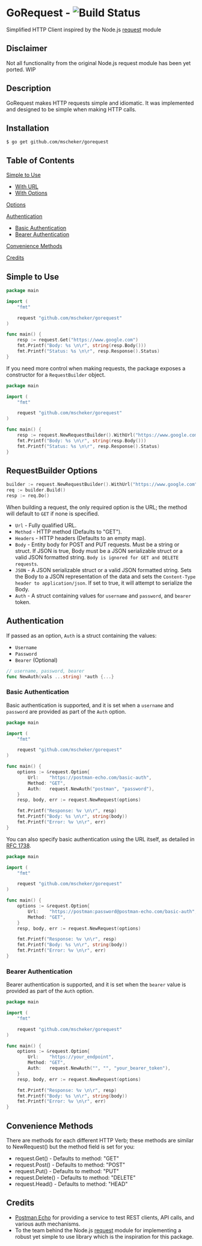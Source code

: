 # GoRequest - ![Build Status](https://travis-ci.org/mscheker/gorequest.svg?branch=master)
Simplified HTTP Client inspired by the Node.js [request](https://github.com/request/request) module

## Disclaimer
Not all functionality from the original Node.js request module has been yet ported. WIP

## Description
GoRequest makes HTTP requests simple and idiomatic. It was implemented and designed to be simple when making HTTP calls.

## Installation
```
$ go get github.com/mscheker/gorequest
```

## Table of Contents
[Simple to Use](#simple-to-use)
* [With URL](#with-url---defaults-to-method-get)
* [With Options](#with-options)

[Options](#options)

[Authentication](#authentication)
* [Basic Authentication](#basic-authentication)
* [Bearer Authentication](#bearer-authentication)

[Convenience Methods](#convenience-methods)

[Credits](#credits)

## Simple to Use
```go
package main

import (
	"fmt"

	request "github.com/mscheker/gorequest"
)

func main() {
	resp := request.Get("https://www.google.com")
	fmt.Printf("Body: %s \n\r", string(resp.Body()))
	fmt.Printf("Status: %s \n\r", resp.Response().Status)
}
```

If you need more control when making requests, the package exposes a constructor for a `RequestBuilder` object.
```go
package main

import (
	"fmt"

	request "github.com/mscheker/gorequest"
)

func main() {
	resp := request.NewRequestBuilder().WithUrl("https://www.google.com").Build().Do()
	fmt.Printf("Body: %s \n\r", string(resp.Body()))
	fmt.Printf("Status: %s \n\r", resp.Response().Status)
}
```

## RequestBuilder Options
```go
builder := request.NewRequestBuilder().WithUrl("https://www.google.com")
req := builder.Build()
resp := req.Do()
```
When building a request, the only required option is the URL; the method will default to `GET` if none is specified.


* `Url` - Fully qualified URL.
* `Method` - HTTP method (Defaults to "GET").
* `Headers` - HTTP headers (Defaults to an empty map).
* `Body` - Entity body for POST and PUT requests. Must be a string or struct. If JSON is true, Body must be a JSON serializable struct or a valid JSON formatted string. `Body is ignored for GET and DELETE requests`.
* `JSON` - A JSON serializable struct or a valid JSON formatted string. Sets the Body to a JSON representation of the data and sets the `Content-Type header to application/json`. If set to true, it will attempt to serialize the Body.
* `Auth` - A struct containing values for `username` and `password`, and `bearer` token.

## Authentication
If passed as an option, `Auth` is a struct containing the values:
* `Username`
* `Password`
* `Bearer` (Optional)
```go
// username, password, bearer
func NewAuth(vals ...string) *auth {...}
```

### Basic Authentication
Basic authentication is supported, and it is set when a `username` and `password` are provided as part of the `Auth` option.
```go
package main

import (
	"fmt"

	request "github.com/mscheker/gorequest"
)

func main() {
	options := &request.Option{
		Url:    "https://postman-echo.com/basic-auth",
		Method: "GET",
		Auth:   request.NewAuth("postman", "password"),
	}
	resp, body, err := request.NewRequest(options)

	fmt.Printf("Response: %v \n\r", resp)
	fmt.Printf("Body: %s \n\r", string(body))
	fmt.Printf("Error: %v \n\r", err)
}
```
You can also specify basic authentication using the URL itself, as detailed in [RFC 1738](http://www.ietf.org/rfc/rfc1738.txt).
```go
package main

import (
	"fmt"

	request "github.com/mscheker/gorequest"
)

func main() {
	options := &request.Option{
		Url:    "https://postman:password@postman-echo.com/basic-auth",
		Method: "GET",
	}
	resp, body, err := request.NewRequest(options)

	fmt.Printf("Response: %v \n\r", resp)
	fmt.Printf("Body: %s \n\r", string(body))
	fmt.Printf("Error: %v \n\r", err)
}
```

### Bearer Authentication
Bearer authentication is supported, and it is set when the `bearer` value is provided as part of the `Auth` option.
```go
package main

import (
	"fmt"

	request "github.com/mscheker/gorequest"
)

func main() {
	options := &request.Option{
		Url:    "https://your_endpoint",
		Method: "GET",
		Auth:   request.NewAuth("", "", "your_bearer_token"),
	}
	resp, body, err := request.NewRequest(options)

	fmt.Printf("Response: %v \n\r", resp)
	fmt.Printf("Body: %s \n\r", string(body))
	fmt.Printf("Error: %v \n\r", err)
}
```

## Convenience Methods

There are methods for each different HTTP Verb; these methods are similar to NewRequest() but the method field is set for you:

* request.Get() - Defaults to method: "GET"
* request.Post() - Defaults to method: "POST"
* request.Put() - Defaults to method: "PUT"
* request.Delete() - Defaults to method: "DELETE"
* request.Head() - Defaults to method: "HEAD"

## Credits
* [Postman Echo](https://docs.postman-echo.com) for providing a service to test REST clients, API calls, and various auth mechanisms.
* To the team behind the Node.js [request](https://github.com/request/request) module for implementing a robust yet simple to use library which is the inspiration for this package.
